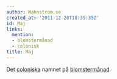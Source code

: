 ```yaml
---
author: Wahnstrom.se
created_at: '2011-12-28T18:39:35Z'
id: Maj
links:
  mention:
  - blomstermånad
  - colonisk
title: Maj
---
```


Det [coloniska] namnet på [blomstermånad].

  [coloniska]: colonisk
  [blomstermånad]: blomstermånad